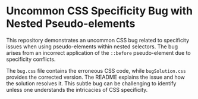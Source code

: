 # Uncommon CSS Specificity Bug with Nested Pseudo-elements

This repository demonstrates an uncommon CSS bug related to specificity issues when using pseudo-elements within nested selectors. The bug arises from an incorrect application of the `::before` pseudo-element due to specificity conflicts.

The `bug.css` file contains the erroneous CSS code, while `bugSolution.css` provides the corrected version.  The README explains the issue and how the solution resolves it.  This subtle bug can be challenging to identify unless one understands the intricacies of CSS specificity.